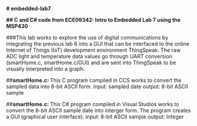 **# embedded-lab7**

**## C and C# code from ECE09342: Intro to Embedded Lab 7 using the MSP430**

###This lab works to explore the use of digital communications by integrating the previous lab 6 into a GUI that can be interfaced to the online Internet of Things (IoT) development environment ThingSpeak. The raw ADC light and temperature data values go through UART conversion (smartHome.c, smartHome.c/GUI) and are sent into ThingSpeak to be visually interpreted into a graph.

##**smartHome.c:** This C program compiled in CCS works to convert the sampled data into 8-bit ASCII form. 
  input: sampled date 
  output: 8-bit ASCII sample

##**smartHome.c:** This C# program compiled in Visual Studios works to convert the 8-bit ASCII sample date into interger form. The program creates a GUI (graphical user interface). 
  input: 8-bit ASCII sample
  output: Integer 
